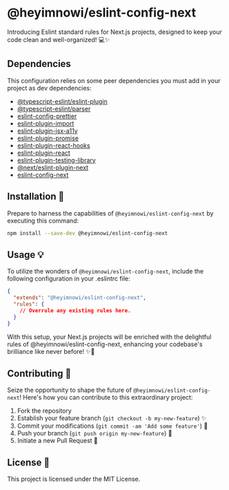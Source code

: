 # @heyimnowi/eslint-config-next
Introducing Eslint standard rules for Next.js projects, designed to keep your code clean and well-organized! 💻✨

## Dependencies

This configuration relies on some peer dependencies you must add in your project as dev dependencies:

- [@typescript-eslint/eslint-plugin](https://github.com/typescript-eslint/typescript-eslint)
- [@typescript-eslint/parser](https://github.com/typescript-eslint/typescript-eslint)
- [eslint-config-prettier](https://github.com/prettier/eslint-config-prettier)
- [eslint-plugin-import](https://github.com/benmosher/eslint-plugin-import)
- [eslint-plugin-jsx-a11y](https://github.com/jsx-eslint/eslint-plugin-jsx-a11y)
- [eslint-plugin-promise](https://github.com/eslint-community/eslint-plugin-promise)
- [eslint-plugin-react-hooks](https://github.com/facebook/react)
- [eslint-plugin-react](https://github.com/yannickcr/eslint-plugin-react)
- [eslint-plugin-testing-library](https://github.com/testing-library/eslint-plugin-testing-library)
- [@next/eslint-plugin-next](https://github.com/vercel/next.js)
- [eslint-config-next](https://github.com/vercel/next.js)


## Installation 🚀
Prepare to harness the capabilities of `@heyimnowi/eslint-config-next` by executing this command:


```bash
npm install --save-dev @heyimnowi/eslint-config-next
```

## Usage 💡
To utilize the wonders of `@heyimnowi/eslint-config-next`, include the following configuration in your .eslintrc file:

```json
{
  "extends": "@heyimnowi/eslint-config-next",
  "rules": {
    // Overrule any existing rules here.
  }
}
```

With this setup, your Next.js projects will be enriched with the delightful rules of @heyimnowi/eslint-config-next, enhancing your codebase's brilliance like never before! ✨🌟

## Contributing 🙌
Seize the opportunity to shape the future of `@heyimnowi/eslint-config-next`! Here's how you can contribute to this extraordinary project:

1. Fork the repository
2. Establish your feature branch (`git checkout -b my-new-feature`) ✨
3. Commit your modifications (`git commit -am 'Add some feature'`) 💪
4. Push your branch (`git push origin my-new-feature`) 🚀
5. Initiate a new Pull Request 🌟

## License 📝
This project is licensed under the MIT License.